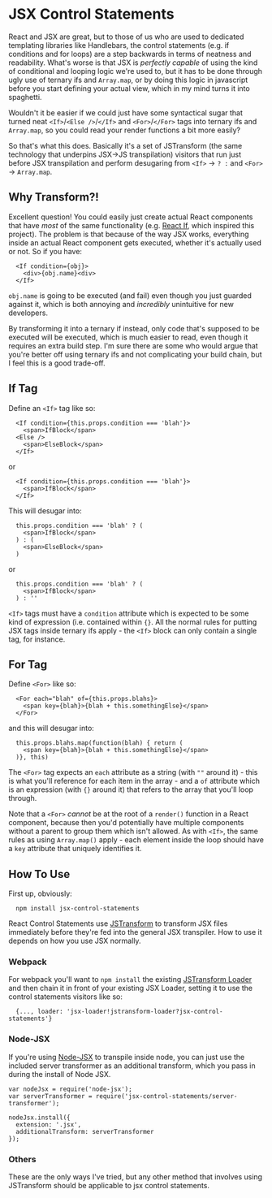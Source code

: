# JSX Control Statements

React and JSX are great, but to those of us who are used to dedicated templating libraries like Handlebars, the control
statements (e.g. if conditions and for loops) are a step backwards in terms of neatness and readability. What's worse is
that JSX is _perfectly capable_ of using the kind of conditional and looping logic we're used to, but it has to be done
through ugly use of ternary ifs and `Array.map`, or by doing this logic in javascript before you start defining your
actual view, which in my mind turns it into spaghetti.

Wouldn't it be easier if we could just have some syntactical sugar that turned neat `<If>`/`<Else />`/`</If>` and
`<For>`/`</For>` tags into ternary ifs and `Array.map`, so you could read your render functions a bit more easily?

So that's what this does. Basically it's a set of JSTransform (the same technology that underpins JSX->JS transpilation)
visitors that run just before JSX transpilation and perform desugaring from `<If>` -> ` ? : ` and `<For>` ->
`Array.map`.

## Why Transform?!

Excellent question! You could easily just create actual React components that have _most_ of the same functionality (e.g. [React If](https://github.com/romac/react-if), which inspired this project). The problem is that because of the way JSX works, everything inside an actual React component gets executed, whether it's actually used or not. So if you have:

```
  <If condition={obj}>
    <div>{obj.name}<div>
  </If>
```

`obj.name` is going to be executed (and fail) even though you just guarded against it, which is both annoying and _incredibly_ unintuitive for new developers.

By transforming it into a ternary if instead, only code that's supposed to be executed will be executed, which is much easier to read, even though it requires an extra build step. I'm sure there are some who would argue that you're better off using ternary ifs and not complicating your build chain, but I feel this is a good trade-off.

## If Tag

Define an `<If>` tag like so:

```
  <If condition={this.props.condition === 'blah'}>
    <span>IfBlock</span>
  <Else />
    <span>ElseBlock</span>
  </If>
```

or

```
  <If condition={this.props.condition === 'blah'}>
    <span>IfBlock</span>
  </If>
```

This will desugar into:

```
  this.props.condition === 'blah' ? (
    <span>IfBlock</span>
  ) : (
    <span>ElseBlock</span>
  )
```

or 

```
  this.props.condition === 'blah' ? (
    <span>IfBlock</span>
  ) : ''
```

`<If>` tags must have a `condition` attribute which is expected to be some kind of expression (i.e. contained within `{}`. All the normal rules for putting JSX tags inside ternary ifs apply - the `<If>` block can only contain a single tag, for instance.

## For Tag

Define `<For>` like so:

```
  <For each="blah" of={this.props.blahs}>
    <span key={blah}>{blah + this.somethingElse}</span>
  </For>
```

and this will desugar into:

```
  this.props.blahs.map(function(blah) { return (
    <span key={blah}>{blah + this.somethingElse}</span>
  )}, this)
```

The `<For>` tag expects an `each` attribute as a string (with `""` around it) - this is what you'll reference for each item in the array - and a `of` attribute which is an expression (with `{}` around it) that refers to the array that you'll loop through.

Note that a `<For>` *cannot* be at the root of a `render()` function in a React component, because then you'd potentially have multiple components without a parent to group them which isn't allowed. As with `<If>`, the same rules as using `Array.map()` apply - each element inside the loop should have a `key` attribute that uniquely identifies it.

## How To Use
First up, obviously:

```
  npm install jsx-control-statements
```

React Control Statements use [JSTransform](https://github.com/facebook/jstransform) to transform JSX files immediately before they're fed into the general JSX transpiler. How to use it depends on how you use JSX normally.

### Webpack
For webpack you'll want to `npm install` the existing [JSTransform Loader](https://github.com/conradz/jstransform-loader) and then chain it in front of your existing JSX Loader, setting it to use the control statements visitors like so:

```
  {..., loader: 'jsx-loader!jstransform-loader?jsx-control-statements'}
```

### Node-JSX
If you're using [Node-JSX](https://github.com/petehunt/node-jsx) to transpile inside node, you can just use the included server transformer as an additional transform, which you pass in during the install of Node JSX.

```
var nodeJsx = require('node-jsx');
var serverTransformer = require('jsx-control-statements/server-transformer');

nodeJsx.install({
  extension: '.jsx',
  additionalTransform: serverTransformer
});
```

### Others
These are the only ways I've tried, but any other method that involves using JSTransform should be applicable to jsx control statements.
